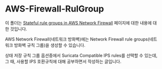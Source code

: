 # AWS-Firewall-RulGroup

이 폴더는 [Stateful rule groups in AWS Network Firewall](https://docs.aws.amazon.com/ko_kr/network-firewall/latest/developerguide/stateful-rule-groups-ips.html) 페이지에 대한 내용에 대한 것입니다.

AWS Network Firewall(네트워크 방화벽)에는 Network Firewall rule groups(네트워크 방화벽 규칙 그룹)을 생성할 수 있습니다.

상태 저장 규칙 그룹 옵션중에서 Suricata Compatible IPS rules를 선택할 수 있는데, 그 때, 사용할 IPS 호환규칙에 대해 공부하면서 작성하는 글입니다.
